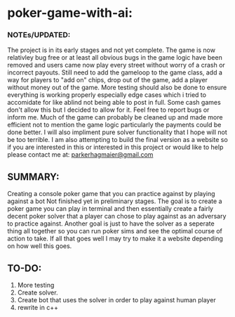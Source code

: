# poker-game-with-ai:
### NOTEs/UPDATED: 
The project is in its early stages and not yet complete. The game is now relativley bug free or at least all obvious bugs in the game logic have been removed and users came now play every street without worry of a crash or incorrect payouts. Still need to add the gameloop to the game class, add a way for players to "add on" chips, drop out of the game, add a player without money out of the game. More testing should also be done to ensure everything is working properly especially edge cases which i tried to accomidate for like ablind not being able to post in full. Some cash games don't allow this but I decided to allow for it. Feel free to report bugs or inform me. Much of the game can probably be cleaned up and made more efficient not to mention the game logic particularly the payments could be done better. I will also impliment pure solver functionality that I hope will not be too terrible. I am also attempting to build the final version as a website so if you are interested in this or interested in this project or would like to help please contact me at: parkerhagmaier@gmail.com

## SUMMARY:
Creating a console poker game that you can practice against by playing against a bot
Not finished yet in preliminary stages. 
The goal is to create a poker game you can play in terminal and then essentially create a fairly decent poker solver that a player can chose to play against as an adversary to practice against. Another goal is just to have the solver as a seperate thing all together so you can run poker sims and see the optimal course of action to take. If all that goes well I may try to make it a website depending on how well this goes.

## TO-DO:
1. More testing
2. Create solver. 
3. Create bot that uses the solver in order to play against human player
4. rewrite in c++
